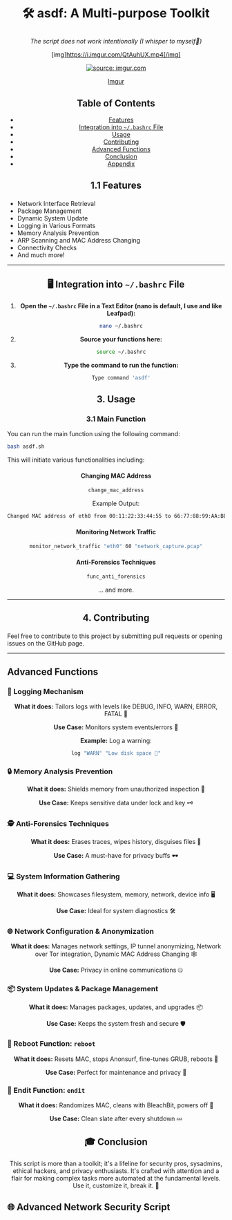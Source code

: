 
# <p align="center">🛠️ asdf: A Multi-purpose Toolkit</p>
<div align="center">

_The script does not work intentionally (I whisper to myself🥴)_

[img]https://i.imgur.com/QtAuhUX.mp4[/img]

<a href="https://imgur.com/QtAuhUX"><img src="https://i.imgur.com/QtAuhUX.mp4" title="source: imgur.com" /></a>

[Imgur](https://i.imgur.com/QtAuhUX.mp4)



## Table of Contents

- [Features](#features)
- [Integration into `~/.bashrc` File](#integration)
- [Usage](#usage)
- [Contributing](#contributing)
- [Advanced Functions](#advanced-functions)
- [Conclusion](#conclusion)
- [Appendix](#appendix)

</div>

## <a name="features"></a><p align="center">1.1 Features</p>

- Network Interface Retrieval
- Package Management
- Dynamic System Update
- Logging in Various Formats
- Memory Analysis Prevention
- ARP Scanning and MAC Address Changing
- Connectivity Checks
- And much more!

---

## <a name="integration"></a><p align="center">🖥️ Integration into `~/.bashrc` File</p>
<div align="center">

1. **Open the `~/.bashrc` File in a Text Editor (nano is default, I use and like Leafpad):**
   ```bash
   nano ~/.bashrc
   ```

2. **Source your functions here:**
   ```bash
   source ~/.bashrc
   ```

3. **Type the command to run the function:**
   ```bash
   Type command 'asdf'
   ```

</div>

## <a name="usage"></a><p align="center">3. Usage</p>

### <p align="center">3.1 Main Function</p>

You can run the main function using the following command:

```bash
bash asdf.sh
```

This will initiate various functionalities including:

<div align="center">

#### Changing MAC Address

```bash
change_mac_address
```

Example Output:

```bash
Changed MAC address of eth0 from 00:11:22:33:44:55 to 66:77:88:99:AA:BB
```

#### Monitoring Network Traffic

```bash
monitor_network_traffic "eth0" 60 "network_capture.pcap"
```

#### Anti-Forensics Techniques

```bash
func_anti_forensics
```

... and more.

</div>

---

## <a name="contributing"></a><p align="center">4. Contributing</p>

Feel free to contribute to this project by submitting pull requests or opening issues on the GitHub page.

---

## <a name="advanced-functions"></a> Advanced Functions

### 📝 Logging Mechanism
<div align="center">

**What it does:** Tailors logs with levels like DEBUG, INFO, WARN, ERROR, FATAL 📜

**Use Case:** Monitors system events/errors 🔎

**Example:** Log a warning:
  ```bash
  log "WARN" "Low disk space 🚨"
  ```

</div>

### 🔒 Memory Analysis Prevention
<div align="center">

**What it does:** Shields memory from unauthorized inspection 🔐

**Use Case:** Keeps sensitive data under lock and key 🗝️

</div>

### 🕵️ Anti-Forensics Techniques
<div align="center">

**What it does:** Erases traces, wipes history, disguises files 🧹

**Use Case:** A must-have for privacy buffs 🕶️

</div>

### 💻 System Information Gathering
<div align="center">

**What it does:** Showcases filesystem, memory, network, device info 🖥️

**Use Case:** Ideal for system diagnostics 🛠️

</div>

### 🌐 Network Configuration & Anonymization
<div align="center">

**What it does:** Manages network settings, IP tunnel anonymizing, Network over Tor integration, Dynamic MAC Address Changing 🕸️

**Use Case:** Privacy in online communications 🤐

</div>

### 📦 System Updates & Package Management
<div align="center">

**What it does:** Manages packages, updates, and upgrades 📦

**Use Case:** Keeps the system fresh and secure 🛡️

</div>

### 🔄 Reboot Function: `reboot`
<div align="center">

**What it does:** Resets MAC, stops Anonsurf, fine-tunes GRUB, reboots 🔄

**Use Case:** Perfect for maintenance and privacy 🧽

</div>

### 🛑 Endit Function: `endit`
<div align="center">

**What it does:** Randomizes MAC, cleans with BleachBit, powers off 🚫

**Use Case:** Clean slate after every shutdown 💤

</div>

## <a name="conclusion"></a><p align="center">🎓 Conclusion</p>
<div align="center">

This script is more than a toolkit; it's a lifeline for security pros, sysadmins, ethical hackers, and privacy enthusiasts. It's crafted with attention and a flair for making complex tasks more automated at the fundamental levels. Use it, customize it, break it. 🚀

</div>

## <a name="appendix"></a>🌐 Advanced Network Security Script

</div>

